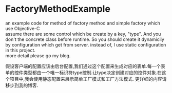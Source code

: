 # FactoryMethodExample
an example code for method of factory method and simple factory which use Objective-C   
assume there are some control which be create by a key, "type". And you don't the concrete class before runtime. So you should create it dynamicily by configuration which get from server. instead of, I use static configuration in this project.  
more detail please go my blog.

假设客户端的配置应该由后台配置,我们通过这个配置来生成对应的表单.每一个表单的控件类型都由一个唯一标识符type控制.让type决定创建对应的控件对象.在这个项目中,我会使用静态配置来展示简单工厂模式和工厂方法模式.
更详细的内容请移步到我的博客.

